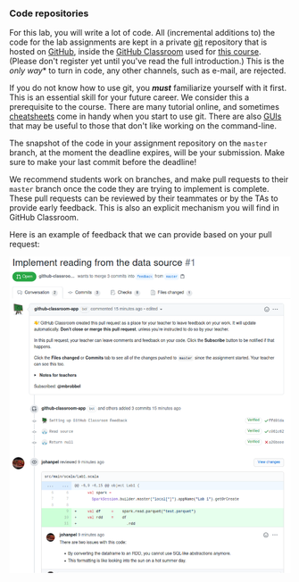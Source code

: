 ### Code repositories

For this lab, you will write a lot of code. All (incremental additions to) the
code for the lab assignments are kept in a private [git] repository that is
hosted on [GitHub], inside the [GitHub Classroom] used for [this course].
(Please don't register yet until you've read the full introduction.) This is the
*only way** to turn in code, any other channels, such as e-mail, are rejected.

If you do not know how to use git, you ***must*** familiarize yourself with it
first. This is an essential skill for your future career. We consider this a
prerequisite to the course. There are many tutorial online, and sometimes
[cheatsheets] come in handy when you start to use git. There are also [GUIs]
that may be useful to those that don't like working on the command-line.

The snapshot of the code in your assignment repository on the `master` branch,
at the moment the deadline expires, will be your submission. Make sure to make
your last commit before the deadline!

We recommend students work on branches, and make pull requests to their `master`
branch once the code they are trying to implement is complete. These pull
requests can be reviewed by their teammates or by the TAs to provide early
feedback. This is also an explicit mechanism you will find in GitHub Classroom.

Here is an example of feedback that we can provide based on your pull request:

![Example of a review requested through GitHub Classroom](img/review.png)

[git]: https://git-scm.com
[github]: https://github.com
[github classroom]: https://classroom.github.com
[cheatsheets]: https://rogerdudler.github.io/git-guide
[GUIs]: https://www.gitkraken.com
[this course]: https://classroom.github.com/g/j4FjBg_-
